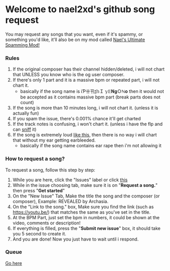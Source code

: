 # Welcome to nael2xd's github song request

You may request any songs that you want, even if it's spammy, or something you'd like, it'll also be on my mod called [Nael's Ultimate Spamming Mod!](https://gamejolt.com/games/NUSM/886661)

### Rules
1. If the original composer has their channel hidden/deleted, i will not chart that UNLESS you know who is the og user composer.
2. If there's only 1 part and it is a massive bpm or repeated part, i will not chart it.
   - basically if the song name is ίƤ卄卂ţ𝕙Ｉ 𝕪𝔼𝐍𝐠Ｏℕ𝐨 then it would not be accepted as it contains massive bpm part (break parts does not count)
3. If the song is more than 10 minutes long, i will not chart it. (unless it is actually fun)
4. If you spam the issue, there's 0.001% chance it'll get charted
5. If the track notes is confusing, i won't chart it. (unless i have the flp and can [sniff](https://github.com/JordanSantiagoYT/SNIFF) it)
6. If the song is extremely loud [like this](https://youtu.be/mU8uIofYGXk), then there is no way i will chart that without my ear getting earbleeded.
   - basically if the song name contains ear rape then i'm not allowing it

### How to request a song?

To request a song, follow this step by step:
1. While you are here, click the "Issues" label or click [this](https://github.com/NAEL2XD/Songs-to-chart-Requests/issues/new/choose)
2. While in the issue choosing tab, make sure it is on "**Request a song.**" then press "**Get started**"
3. On the "New Issue" Tab, Make the title the song and the composer (or composer), Example: REVEALED by Archasia.
4. On the "Link to the song." box, Make sure you find the link (such as https://youtu.be/) that matches the same as you've set in the title.
5. At the BPM Part, just set the bpm in numbers, it could be shown at the video, comments or description!
6. If everything is filled, press the "**Submit new issue**" box, it should take you 5 second to create it.
7. And you are done! Now you just have to wait until i respond.

### Queue

[Go here](https://github.com/users/NAEL2XD/projects/1)
